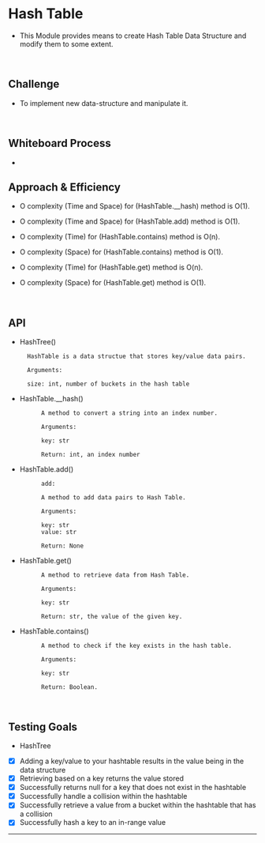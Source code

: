 # Hash Table

- This Module provides means to create Hash Table Data Structure and modify them to some extent.

<br>

## Challenge

- To implement new data-structure and manipulate it.

<br>


## Whiteboard Process

-

## Approach & Efficiency

- O complexity (Time and Space) for (HashTable.__hash) method is O(1).

- O complexity (Time and Space) for (HashTable.add) method is O(1).

- O complexity (Time) for (HashTable.contains) method is O(n).
- O complexity (Space) for (HashTable.contains) method is O(1).

- O complexity (Time) for (HashTable.get) method is O(n).
- O complexity (Space) for (HashTable.get) method is O(1).


<br>

## API

- HashTree()

        HashTable is a data structue that stores key/value data pairs.

        Arguments:

        size: int, number of buckets in the hash table

- HashTable.__hash()

            A method to convert a string into an index number.

            Arguments:

            key: str

            Return: int, an index number


- HashTable.add()

            add:

            A method to add data pairs to Hash Table.

            Arguments:

            key: str
            value: str

            Return: None

- HashTable.get()

            A method to retrieve data from Hash Table.

            Arguments:

            key: str

            Return: str, the value of the given key.

- HashTable.contains()

            A method to check if the key exists in the hash table.

            Arguments:

            key: str

            Return: Boolean.

<br>

## Testing Goals

- HashTree

- [x] Adding a key/value to your hashtable results in the value being in the data structure
- [x] Retrieving based on a key returns the value stored
- [x] Successfully returns null for a key that does not exist in the hashtable
- [X] Successfully handle a collision within the hashtable
- [X] Successfully retrieve a value from a bucket within the hashtable that has a collision
- [x] Successfully hash a key to an in-range value

---------------------------------------------------------------------------

